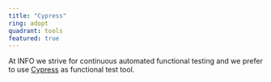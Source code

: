 ```yaml
---
title: "Cypress"
ring: adopt
quadrant: tools
featured: true
---
```


At INFO we strive for continuous automated functional testing and we prefer to use [Cypress](https://www.cypress.io/) as functional test tool.
